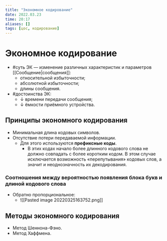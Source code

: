 ```yaml
---
title: "Экономное кодирование"
date: 2022.03.23
time: 20:17
aliases: []
tags: [цос, кодирование]
---
```


# Экономное кодирование

- #суть ЭК — изменение различных характеристик и параметров [[Сообщение|сообщения]]:
	- относительной избыточности;
	- абсолютной избыточности;
	- длины сообщения.
- #достоинства ЭК:
	- ↓ времени передачи сообщения;
	- ↓ ёмкости приёмного устройства.

## Принципы экономного кодирования

- Минимальная длина кодовых символов.
- Отсутствие потери передаваемой информации.
	- Для этого используются **префиксные коды**.
		- В этих кодах начало более длинного кодового слова не должно совпадать с более коротким кодом. В этом случае исключается возможность «перепутывания» кодовых слов, а значит и неоднозначность их декодирования.

### Соотношения между вероятностью появления блока букв и длиной кодового слова

- Обратно пропорциональное:
	- ![[Pasted image 20220325163752.png]]
	
## Методы экономного кодирования

- Метод Шеннона-Фэно.
- Метод Хаффмена.